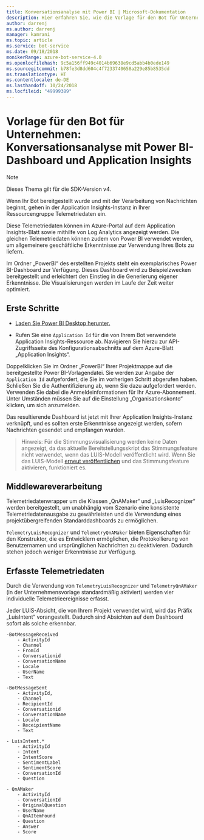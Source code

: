 ```yaml
---
title: Konversationsanalyse mit Power BI | Microsoft-Dokumentation
description: Hier erfahren Sie, wie die Vorlage für den Bot für Unternehmen Application Insights nutzt, um über Power BI Erkenntnisse bereitzustellen.
author: darrenj
ms.author: darrenj
manager: kamrani
ms.topic: article
ms.service: bot-service
ms.date: 09/18/2018
monikerRange: azure-bot-service-4.0
ms.openlocfilehash: 9c5a156ff949c4014b69638e9cd5abb4b0ede149
ms.sourcegitcommit: b78fe3d8dd604c4f7233740658a229e85b8535dd
ms.translationtype: HT
ms.contentlocale: de-DE
ms.lasthandoff: 10/24/2018
ms.locfileid: "49999389"
---
```

# <a name="enterprise-bot-template---conversational-analytics-using-powerbi-dashboard-and-application-insights"></a>Vorlage für den Bot für Unternehmen: Konversationsanalyse mit Power BI-Dashboard und Application Insights

> [!NOTE]
> Dieses Thema gilt für die SDK-Version v4. 

Wenn Ihr Bot bereitgestellt wurde und mit der Verarbeitung von Nachrichten beginnt, gehen in der Application Insights-Instanz in Ihrer Ressourcengruppe Telemetriedaten ein. 

Diese Telemetriedaten können im Azure-Portal auf dem Application Insights-Blatt sowie mithilfe von Log Analytics angezeigt werden. Die gleichen Telemetriedaten können zudem von Power BI verwendet werden, um allgemeinere geschäftliche Erkenntnisse zur Verwendung Ihres Bots zu liefern.

Im Ordner „PowerBI“ des erstellten Projekts steht ein exemplarisches Power BI-Dashboard zur Verfügung. Dieses Dashboard wird zu Beispielzwecken bereitgestellt und erleichtert den Einstieg in die Generierung eigener Erkenntnisse. Die Visualisierungen werden im Laufe der Zeit weiter optimiert. 

## <a name="getting-started"></a>Erste Schritte

- [Laden Sie Power BI Desktop herunter.](https://powerbi.microsoft.com/en-us/desktop/)
 
- Rufen Sie eine ```Application Id``` für die von Ihrem Bot verwendete Application Insights-Ressource ab. Navigieren Sie hierzu zur API-Zugriffsseite des Konfigurationsabschnitts auf dem Azure-Blatt „Application Insights“.

Doppelklicken Sie im Ordner „PowerBI“ Ihrer Projektmappe auf die bereitgestellte Power BI-Vorlagendatei. Sie werden zur Angabe der ```Application Id``` aufgefordert, die Sie im vorherigen Schritt abgerufen haben. Schließen Sie die Authentifizierung ab, wenn Sie dazu aufgefordert werden. Verwenden Sie dabei die Anmeldeinformationen für Ihr Azure-Abonnement. Unter Umständen müssen Sie auf die Einstellung „Organisationskonto“ klicken, um sich anzumelden.

Das resultierende Dashboard ist jetzt mit Ihrer Application Insights-Instanz verknüpft, und es sollten erste Erkenntnisse angezeigt werden, sofern Nachrichten gesendet und empfangen wurden.

>Hinweis: Für die Stimmungsvisualisierung werden keine Daten angezeigt, da das aktuelle Bereitstellungsskript das Stimmungsfeature nicht verwendet, wenn das LUIS-Modell veröffentlicht wird. Wenn Sie das LUIS-Modell [erneut veröffentlichen](https://docs.microsoft.com/en-us/azure/cognitive-services/luis/luis-how-to-publish-app) und das Stimmungsfeature aktivieren, funktioniert es.

## <a name="middleware-processing"></a>Middlewareverarbeitung

Telemetriedatenwrapper um die Klassen „QnAMaker“ und „LuisRecognizer“ werden bereitgestellt, um unabhängig vom Szenario eine konsistente Telemetriedatenausgabe zu gewährleisten und die Verwendung eines projektübergreifenden Standarddashboards zu ermöglichen.

```TelemetryLuisRecognizer``` und ```TelemetryQnAMaker``` bieten Eigenschaften für den Konstruktor, die es Entwicklern ermöglichen, die Protokollierung von Benutzernamen und ursprünglichen Nachrichten zu deaktivieren. Dadurch stehen jedoch weniger Erkenntnisse zur Verfügung.

## <a name="telemetry-captured"></a>Erfasste Telemetriedaten

Durch die Verwendung von ```TelemetryLuisRecognizer``` und ```TelemetryQnAMaker``` (in der Unternehmensvorlage standardmäßig aktiviert) werden vier individuelle Telemetrieereignisse erfasst. 

Jeder LUIS-Absicht, die von Ihrem Projekt verwendet wird, wird das Präfix „LuisIntent“ vorangestellt. Dadurch sind Absichten auf dem Dashboard sofort als solche erkennbar.

```
-BotMessageReceived
    - ActivityId
    - Channel
    - FromId
    - Conversationid
    - ConversationName
    - Locale
    - UserName
    - Text
```
  
```
-BotMessageSent
    - ActivityId,
    - Channel
    - RecipientId
    - Conversationid
    - ConversationName
    - Locale
    - ReceipientName
    - Text
```

```
- LuisIntent.*
    - ActivityId
    - Intent
    - IntentScore
    - SentimentLabel
    - SentimentScore
    - ConversationId
    - Question
```

```
- QnAMaker
    - ActivityId
    - ConversationId
    - OriginalQuestion
    - UserName
    - QnAItemFound
    - Question
    - Answer
    - Score
```